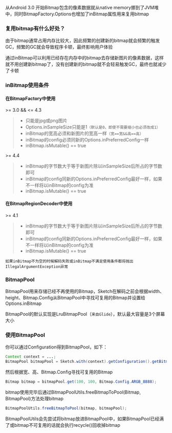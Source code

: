 从Android 3.0 开始Bitmap包含的像素数据就从native memory挪到了JVM堆中，同时BitmapFactory.Options也增加了inBitmap属性用来复用bitmap

### 复用bitmap有什么好处？

由于bitmap通常占用内存比较大，因此频繁的创建新的bitmap就会频繁的触发GC，频繁的GC就会导致程序卡顿，最终影响用户体验

通过inBitmap可以利用已经存在内存中的bitmap去存储新图片的像素数据，这样就不用创建新bitmap了，没有创建新的bitmap就不会轻易触发GC，最终也就减少了卡顿

### inBitmap使用条件

#### 在BitmapFactory中使用
\>= 3.0 && <= 4.3
>* 只能是jpg或png图片
>* Options.inSampleSize只能是1`（默认是0，即使不需要缩小也必须改成1）`
>* inBitmap的宽高必须和新图片的宽高一样`（宽==宽&&高==高）`
>* inBitmap的config必须同新的Options.inPreferredConfig一样
>* inBitmap.isMutable() == true

\>= 4.4
>* inBitmap的字节数大于等于新图片除以inSampleSize后所占的字节数即可
>* inBitmap的config同新的Options.inPreferredConfig最好一样，如果不一样将以inBitmap的config为准
>* inBitmap.isMutable() == true

#### 在BitmapRegionDecoder中使用

\>= 4.1
>* inBitmap的字节数大于等于新图片除以inSampleSize后所占的字节数即可
>* inBitmap的config同新的Options.inPreferredConfig最好一样，如果不一样将以inBitmap的config为准
>* inBitmap.isMutable() == true

`如果inBitmap不为空的时候解码失败或inBitmap不满足使用条件都将抛出IllegalArgumentException异常`

### BitmapPool

BitmapPool用来存储已经不再使用的Bitmap，Sketch在解码之前会根据width、height、Bitmap.Config从BitmapPool中寻找可复用的Bitmap并设置给Options.inBitmap

BitmapPool的默认实现是LruBitmapPool（`来自Glide`），默认最大容量是3个屏幕大小

### 使用BitmapPool

你可以通过Configuration得到BitmapPool，如下：
```java
Context context = ...;
BitmapPool bitmapPool = Sketch.with(context).getConfiguration().getBitmapPool();
```

然后根据宽、高、Bitmap.Config寻找可复用的Bitmap
```java
Bitmap bitmap = bitmapPool.get(100, 100, Bitmap.Config.ARGB_8888);
```

bitmap使用完毕后通过BitmapPoolUtils.freeBitmapToPool(Bitmap, BitmapPool)方法处理bitmap
```java
BitmapPoolUtils.freeBitmapToPool(bitmap, bitmapPool);
```
BitmapPoolUtils会先尝试将bitmap放进BitmapPool中，如果BitmapPool已经满了或bitmap不可复用的话就会执行recycle()回收掉bitmap
